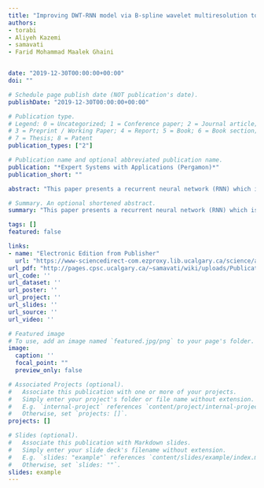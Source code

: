```yaml
---
title: "Improving DWT-RNN model via B-spline wavelet multiresolution to forecast a high-frequency time series"
authors:
- torabi
- Aliyeh Kazemi
- samavati
- Farid Mohammad Maalek Ghaini


date: "2019-12-30T00:00:00+00:00"
doi: ""

# Schedule page publish date (NOT publication's date).
publishDate: "2019-12-30T00:00:00+00:00"

# Publication type.
# Legend: 0 = Uncategorized; 1 = Conference paper; 2 = Journal article;
# 3 = Preprint / Working Paper; 4 = Report; 5 = Book; 6 = Book section;
# 7 = Thesis; 8 = Patent
publication_types: ["2"]

# Publication name and optional abbreviated publication name.
publication: "*Expert Systems with Applications (Pergamon)*"
publication_short: ""

abstract: "This paper presents a recurrent neural network (RNN) which is improved by using an efficient discrete wavelet transform (DWT) for predicting a high-frequency time series. In the combined DWT-RNN model, first, a multiresolution based on B-spline wavelet of high order d (BSd) is used to decompose the time series into several smooth data sets. Therefore, an approximation data set (with low-frequency) and several detail data sets (with high-frequency), with small wave amplitude, are obtained. Then, all decomposed components are used as RNN inputs. The proposed BSd-RNN model can approximate smooth patterns with satisfactory accuracy, and because of the local properties, BSd is a better choice than other common DWT such as Haar and Daubechies of order n (dbn), for preprocessing the high-frequency time series. According to results of performance metrics for predicting four different stock indices, the …"

# Summary. An optional shortened abstract.
summary: "This paper presents a recurrent neural network (RNN) which is improved by using an efficient discrete wavelet transform (DWT) for predicting a high-frequency time series. In the combined DWT-RNN model, first, a multiresolution based on B-spline wavelet of high order d (BSd) is used to decompose the time series into several smooth data sets. Therefore, an approximation data set (with low-frequency) and several detail data sets (with high-frequency), with small wave amplitude, are obtained. Then, ..."

tags: []
featured: false

links:
- name: "Electronic Edition from Publisher"
  url: "https://www-sciencedirect-com.ezproxy.lib.ucalgary.ca/science/article/pii/S0957417419305445"
url_pdf: "http://pages.cpsc.ucalgary.ca/~samavati/wiki/uploads/Publications/pdfs/samaneh.pdf"
url_code: ''
url_dataset: ''
url_poster: ''
url_project: ''
url_slides: ''
url_source: ''
url_video: ''

# Featured image
# To use, add an image named `featured.jpg/png` to your page's folder. 
image:
  caption: ''
  focal_point: ""
  preview_only: false

# Associated Projects (optional).
#   Associate this publication with one or more of your projects.
#   Simply enter your project's folder or file name without extension.
#   E.g. `internal-project` references `content/project/internal-project/index.md`.
#   Otherwise, set `projects: []`.
projects: []

# Slides (optional).
#   Associate this publication with Markdown slides.
#   Simply enter your slide deck's filename without extension.
#   E.g. `slides: "example"` references `content/slides/example/index.md`.
#   Otherwise, set `slides: ""`.
slides: example
---
```

